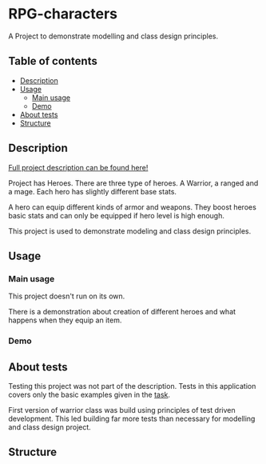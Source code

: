 # RPG-characters
A Project to demonstrate modelling and class design principles.
<a name=""></a>
## Table of contents

- [Description](#description)
- [Usage](#usage)
    - [Main usage](#usageMain)
    - [Demo](#usageDemo)
- [About tests](#tests)
- [Structure](#structure)

<a name="description"></a>

## Description

[Full project description can be found here!](/documents/Task3.pdf)

Project has Heroes. There are three type of heroes. A Warrior, a ranged and a mage.
Each hero has slightly different base stats.

A hero can equip different kinds of armor and weapons. They boost heroes basic stats and can only be equipped if hero level is high enough.

This project is used to demonstrate modeling and class design principles. 

<a name="usage"></a>
## Usage

<a name="usageMain"></a>
### Main usage
This project doesn't run on its own.

There is a demonstration about creation of different heroes and what happens when they equip an item.

<a name="usageDemo"></a>
### Demo


<a name="tests"></a>
## About tests

Testing this project was not part of the description. Tests in this application covers only the basic examples given in the [task](/documents/Task3.pdf). 

First version of warrior class was build using principles of test driven development.
This led building far more tests than necessary for modelling and class design project.

<a name="structure"></a>
## Structure

